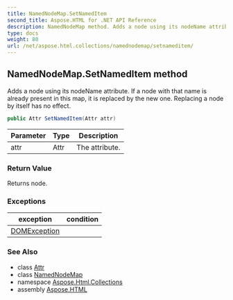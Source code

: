 ```yaml
---
title: NamedNodeMap.SetNamedItem
second_title: Aspose.HTML for .NET API Reference
description: NamedNodeMap method. Adds a node using its nodeName attribute. If a node with that name is already present in this map it is replaced by the new one. Replacing a node by itself has no effect
type: docs
weight: 80
url: /net/aspose.html.collections/namednodemap/setnameditem/
---
```

## NamedNodeMap.SetNamedItem method

Adds a node using its nodeName attribute. If a node with that name is already present in this map, it is replaced by the new one. Replacing a node by itself has no effect.

```csharp
public Attr SetNamedItem(Attr attr)
```

| Parameter | Type | Description |
| --- | --- | --- |
| attr | Attr | The attribute. |

### Return Value

Returns node.

### Exceptions

| exception | condition |
| --- | --- |
| [DOMException](../../../aspose.html.dom/domexception/) |  |

### See Also

* class [Attr](../../../aspose.html.dom/attr/)
* class [NamedNodeMap](../)
* namespace [Aspose.Html.Collections](../../namednodemap/)
* assembly [Aspose.HTML](../../../)
